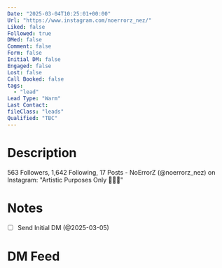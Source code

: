 ```yaml
---
Date: "2025-03-04T10:25:01+00:00"
Url: "https://www.instagram.com/noerrorz_nez/"
Liked: false
Followed: true
DMed: false
Comment: false
Form: false
Initial DM: false
Engaged: false
Lost: false
Call Booked: false
tags:
  - "lead"
Lead Type: "Warm"
Last Contact:
fileClass: "leads"
Qualified: "TBC"
---
```

# Description
563 Followers, 1,642 Following, 17 Posts - NoErrorZ (@noerrorz_nez) on Instagram: "Artistic Purposes Only 🚫🚫🚫"
# Notes
- [ ] Send Initial DM (@2025-03-05)
# DM Feed